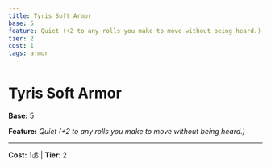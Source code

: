 ```yaml
---
title: Tyris Soft Armor
base: 5
feature: Quiet (+2 to any rolls you make to move without being heard.)
tier: 2
cost: 1
tags: armor
---
```

# Tyris Soft Armor

**Base:** 5

**Feature:** _Quiet (+2 to any rolls you make to move without being heard.)_

___
**Cost:** 1💰 | **Tier**: 2
